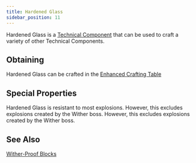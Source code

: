 ```yaml
---
title: Hardened Glass
sidebar_position: 11
---
```


Hardened Glass is a [Technical Component](Technical-Components) that can be used to craft a variety of other Technical Components.

## Obtaining

Hardened Glass can be crafted in the [Enhanced Crafting Table](Enhanced-Crafting-Table)

## Special Properties

Hardened Glass is resistant to most explosions. However, this excludes explosions created by the Wither boss. However, this excludes explosions created by the Wither boss.

## See Also

[Wither-Proof Blocks](Wither-Proof-Blocks)
